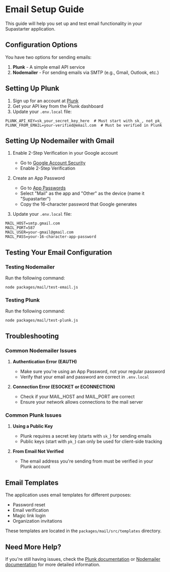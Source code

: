 # Email Setup Guide

This guide will help you set up and test email functionality in your Supastarter application.

## Configuration Options

You have two options for sending emails:

1. **Plunk** - A simple email API service
2. **Nodemailer** - For sending emails via SMTP (e.g., Gmail, Outlook, etc.)

## Setting Up Plunk

1. Sign up for an account at [Plunk](https://useplunk.com/)
2. Get your API key from the Plunk dashboard
3. Update your `.env.local` file:

```
PLUNK_API_KEY=sk_your_secret_key_here  # Must start with sk_, not pk_
PLUNK_FROM_EMAIL=your-verified@email.com  # Must be verified in Plunk
```

## Setting Up Nodemailer with Gmail

1. Enable 2-Step Verification in your Google account
   - Go to [Google Account Security](https://myaccount.google.com/security)
   - Enable 2-Step Verification

2. Create an App Password
   - Go to [App Passwords](https://myaccount.google.com/apppasswords)
   - Select "Mail" as the app and "Other" as the device (name it "Supastarter")
   - Copy the 16-character password that Google generates

3. Update your `.env.local` file:

```
MAIL_HOST=smtp.gmail.com
MAIL_PORT=587
MAIL_USER=your-gmail@gmail.com
MAIL_PASS=your-16-character-app-password
```

## Testing Your Email Configuration

### Testing Nodemailer

Run the following command:

```
node packages/mail/test-email.js
```

### Testing Plunk

Run the following command:

```
node packages/mail/test-plunk.js
```

## Troubleshooting

### Common Nodemailer Issues

1. **Authentication Error (EAUTH)**
   - Make sure you're using an App Password, not your regular password
   - Verify that your email and password are correct in `.env.local`

2. **Connection Error (ESOCKET or ECONNECTION)**
   - Check if your MAIL_HOST and MAIL_PORT are correct
   - Ensure your network allows connections to the mail server

### Common Plunk Issues

1. **Using a Public Key**
   - Plunk requires a secret key (starts with `sk_`) for sending emails
   - Public keys (start with `pk_`) can only be used for client-side tracking

2. **From Email Not Verified**
   - The email address you're sending from must be verified in your Plunk account

## Email Templates

The application uses email templates for different purposes:
- Password reset
- Email verification
- Magic link login
- Organization invitations

These templates are located in the `packages/mail/src/templates` directory.

## Need More Help?

If you're still having issues, check the [Plunk documentation](https://docs.useplunk.com/) or [Nodemailer documentation](https://nodemailer.com/) for more detailed information.
